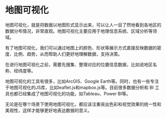# 地图可视化
地图可视化，就是将数据以地图形式显示出来，可以让人一目了然地看到各地区的数据分布情况，非常直观。地图可视化主要应用于地理信息系统、区域分析等领域。

有了地图可视化，我们可以通过地图上的颜色、形状等展示方式直接反映数据的密度、比例、趋势，从而帮助人们更好地理解数据，支持决策。

在进行地图可视化之前，需要先搜集、整理对应的位置信息数据，比如说地区名称、经纬度等。

地图可视化的工具有很多，比如ArcGIS、Google Earth等。同时，也有一些专注于地图可视化的JS库，比如leaflet.js和mapbox.js等。目前很多数据分析和 BI 工具也都已经集成了地图可视化的功能，如Tableau、Power BI等。

无论是在哪个场景下使用地图可视化，都应该注重突出色彩和视觉效果的统一性和美观性，这样才能够更好地表达数据的意义。